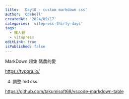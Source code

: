 ```yaml
---
title:  'Day18 - custom markdown css'
author: 'Opshell'
createdAt: '2024/09/17'
categories: 'vitepress-thirty-days'
tags:
  - 鐵人賽
  - vitepress
editLink: true
isPublished: false
---
```


MarkDown 超集 碼農的愛

https://typora.io/

4. 調整 md css

https://github.com/takumisoft68/vscode-markdown-table
